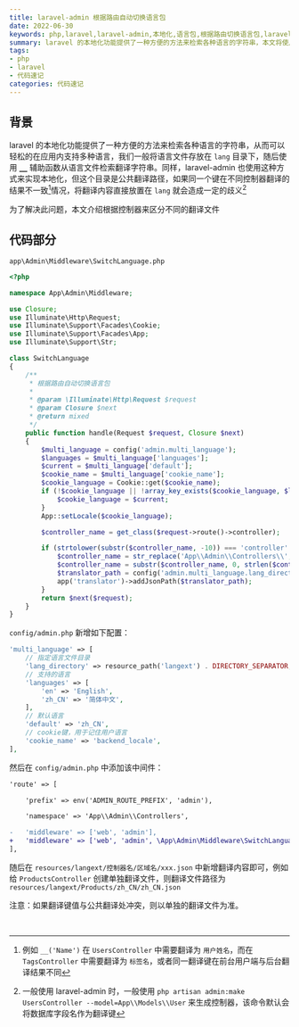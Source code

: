 ```yaml
---
title: laravel-admin 根据路由自动切换语言包
date: 2022-06-30
keywords: php,laravel,laravel-admin,本地化,语言包,根据路由切换语言包,laravel使用,laravel技巧,多语言文件
summary: laravel 的本地化功能提供了一种方便的方法来检索各种语言的字符串，本文将使用路由名动态切换需要使用的语言包，实现每个控制器单独翻译文件
tags:
- php
- laravel
- 代码速记
categories: 代码速记
---
```


## 背景

laravel 的本地化功能提供了一种方便的方法来检索各种语言的字符串，从而可以轻松的在应用内支持多种语言，我们一般将语言文件存放在 `lang` 目录下，随后使用 [`__`](https://learnku.com/docs/laravel/9.x/localization/12232#3c3f33) 辅助函数从语言文件检索翻译字符串。同样，laravel-admin 也使用这种方式来实现本地化，但这个目录是公共翻译路径，如果同一个键在不同控制器翻译的结果不一致[^1]情况，将翻译内容直接放置在 `lang` 就会造成一定的歧义[^2]

为了解决此问题，本文介绍根据控制器来区分不同的翻译文件

## 代码部分

`app\Admin\Middleware\SwitchLanguage.php` 

```php
<?php

namespace App\Admin\Middleware;

use Closure;
use Illuminate\Http\Request;
use Illuminate\Support\Facades\Cookie;
use Illuminate\Support\Facades\App;
use Illuminate\Support\Str;

class SwitchLanguage
{
    /**
     * 根据路由自动切换语言包
     *
     * @param \Illuminate\Http\Request $request
     * @param Closure $next
     * @return mixed
     */
    public function handle(Request $request, Closure $next)
    {
        $multi_language = config('admin.multi_language');
        $languages = $multi_language['languages'];
        $current = $multi_language['default'];
        $cookie_name = $multi_language['cookie_name'];
        $cookie_language = Cookie::get($cookie_name);
        if (!$cookie_language || !array_key_exists($cookie_language, $languages)) {
            $cookie_language = $current;
        }
        App::setLocale($cookie_language);

        $controller_name = get_class($request->route()->controller);

        if (strtolower(substr($controller_name, -10)) === 'controller' and Str::startsWith($controller_name, 'App\\Admin\\Controllers\\')) {
            $controller_name = str_replace('App\\Admin\\Controllers\\', '', $controller_name);
            $controller_name = substr($controller_name, 0, strlen($controller_name) - 10);
            $translator_path = config('admin.multi_language.lang_directory') . str_replace('\\', DIRECTORY_SEPARATOR, $controller_name . DIRECTORY_SEPARATOR);
            app('translator')->addJsonPath($translator_path);
        }
        return $next($request);
    }
}
```

`config/admin.php` 新增如下配置：

```php
'multi_language' => [
    // 指定语言文件目录
    'lang_directory' => resource_path('langext') . DIRECTORY_SEPARATOR,
    // 支持的语言
    'languages' => [
        'en' => 'English',
        'zh_CN' => '简体中文',
    ],
    // 默认语言
    'default' => 'zh_CN',
    // cookie键，用于记住用户语言
    'cookie_name' => 'backend_locale',
],
```

然后在 `config/admin.php` 中添加该中间件：

```diff
'route' => [

    'prefix' => env('ADMIN_ROUTE_PREFIX', 'admin'),

    'namespace' => 'App\\Admin\\Controllers',

-   'middleware' => ['web', 'admin'],
+   'middleware' => ['web', 'admin', \App\Admin\Middleware\SwitchLanguage::class],
],
```

随后在 `resources/langext/控制器名/区域名/xxx.json` 中新增翻译内容即可，例如给 `ProductsController` 创建单独翻译文件，则翻译文件路径为 `resources/langext/Products/zh_CN/zh_CN.json`



注意：如果翻译键值与公共翻译处冲突，则以单独的翻译文件为准。

<br>

[^1]: 例如 `__('Name')` 在 `UsersController` 中需要翻译为 `用户姓名`，而在 `TagsController` 中需要翻译为 `标签名`，或者同一翻译键在前台用户端与后台翻译结果不同
[^2]: 一般使用 laravel-admin 时，一般使用 `php artisan admin:make UsersController --model=App\\Models\\User` 来生成控制器，该命令默认会将数据库字段名作为翻译键